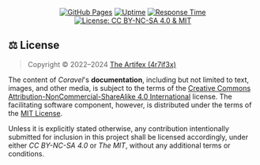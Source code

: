 <p align="center">
    <a href="https://pages.github.com">
        <img src="https://img.shields.io/badge/GitHub-Pages-000000?logo=github&style=flat-square" alt="GitHub Pages"></a>
    <a href="https://bilbilak.dev/status/history/docs-coravel-rs">
        <img src="https://img.shields.io/endpoint?url=https%3A%2F%2Fraw.githubusercontent.com%2Fbilbilak%2Fstatus%2Fmaster%2Fapi%2Fdocs-coravel-rs%2Fuptime.json?v=2&style=flat-square" alt="Uptime"></a>
    <a href="https://bilbilak.dev/status/history/docs-coravel-rs">
        <img src="https://img.shields.io/endpoint?url=https%3A%2F%2Fraw.githubusercontent.com%2Fbilbilak%2Fstatus%2Fmaster%2Fapi%2Fdocs-coravel-rs%2Fresponse-time.json&style=flat-square" alt="Response Time"></a>
    <a href="https://github.com/coravel-rs/docs/blob/main/LICENSE.md">
        <img src="https://img.shields.io/badge/license-CC%20BY--NC--SA%204.0%20%20%26%20MIT-pink?style=flat-square" alt="License: CC BY-NC-SA 4.0 & MIT"></a>
</p>

## ⚖️ License

> Copyright © 2022–2024 [The Artifex (4r7if3x)](https://github.com/4r7if3x)

The content of _Coravel_'s **documentation**, including but not limited to text, images, and other media, is subject to the terms of the [Creative Commons Attribution-NonCommercial-ShareAlike 4.0 International](https://github.com/coravel-rs/docs/blob/main/docs/LICENSE_CC-BY-NC-SA-4.0.md) license. The facilitating software component, however, is distributed under the terms of the [MIT License](https://github.com/coravel-rs/docs/blob/main/docs/LICENSE_MIT.md).

Unless it is explicitly stated otherwise, any contribution intentionally submitted for inclusion in this project shall be licensed accordingly, under either _CC BY-NC-SA 4.0_ or _The MIT_, without any additional terms or conditions.
